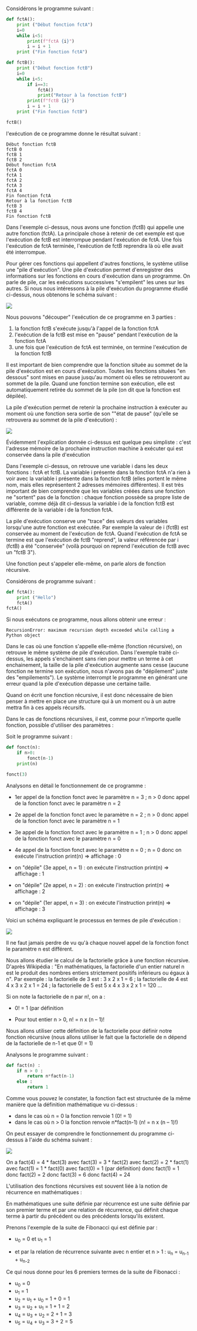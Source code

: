 Considérons le programme suivant :

```python
def fctA():
    print ("Début fonction fctA")
    i=0
    while i<5:
        print(f"fctA {i}")
        i = i + 1
    print ("Fin fonction fctA")

def fctB():
    print ("Début fonction fctB")
    i=0
    while i<5:
        if i==3:
            fctA()
            print("Retour à la fonction fctB")
        print(f"fctB {i}")
        i = i + 1
    print ("Fin fonction fctB")

fctB()
```

l'exécution de ce programme donne le résultat suivant :

```
Début fonction fctB
fctB 0
fctB 1
fctB 2
Début fonction fctA
fctA 0
fctA 1
fctA 2
fctA 3
fctA 4
Fin fonction fctA
Retour à la fonction fctB
fctB 3
fctB 4
Fin fonction fctB
```

Dans l'exemple ci-dessus, nous avons une fonction (fctB) qui appelle une autre fonction (fctA). La principale chose à retenir de cet exemple est que l'exécution de fctB est interrompue pendant l'exécution de fctA. Une fois l'exécution de fctA terminée, l'exécution de fctB reprendra là où elle avait été interrompue.

Pour gérer ces fonctions qui appellent d'autres fonctions, le système utilise une "pile d'exécution". Une pile d'exécution permet d'enregistrer des informations sur les fonctions en cours d'exécution dans un programme. On parle de pile, car les exécutions successives "s'empilent" les unes sur les autres. Si nous nous intéressons à la pile d'exécution du programme étudié ci-dessus, nous obtenons le schéma suivant :

![](img/nsi_term_rec_1.jpg)

Nous pouvons "découper" l'exécution de ce programme en 3 parties :

1. la fonction fctB s'exécute jusqu'à l'appel de la fonction fctA
2. l'exécution de la fctB est mise en "pause" pendant l'exécution de la fonction fctA
3. une fois que l'exécution de fctA est terminée, on termine l'exécution de la fonction fctB

Il est important de bien comprendre que la fonction située au sommet de la pile d'exécution est en cours d'exécution. Toutes les fonctions situées "en dessous" sont mises en pause jusqu'au moment où elles se retrouveront au sommet de la pile. Quand une fonction termine son exécution, elle est automatiquement retirée du sommet de la pile (on dit que la fonction est dépilée).

La pile d'exécution permet de retenir la prochaine instruction à exécuter au moment où une fonction sera sortie de son ""état de pause" (qu'elle se retrouvera au sommet de la pile d'exécution) :

![](img/nsi_term_rec_2.jpg)

Évidemment l'explication donnée ci-dessus est quelque peu simpliste : c'est l'adresse mémoire de la prochaine instruction machine à exécuter qui est conservée dans la pile d'exécution

Dans l'exemple ci-dessus, on retrouve une variable i dans les deux fonctions : fctA et fctB. La variable i présente dans la fonction fctA n'a rien à voir avec la variable i présente dans la fonction fctB (elles portent le même nom, mais elles représentent 2 adresses mémoires différentes). Il est très important de bien comprendre que les variables créées dans une fonction ne "sortent" pas de la fonction : chaque fonction possède sa propre liste de variable, comme déjà dit ci-dessus la variable i de la fonction fctB est différente de la variable i de la fonction fctA.

La pile d'exécution conserve une "trace" des valeurs des variables lorsqu'une autre fonction est exécutée. Par exemple la valeur de i (fctB) est conservée au moment de l'exécution de fctA. Quand l'exécution de fctA se termine est que l'exécution de fctB "reprend", la valeur référencée par i (fctB) a été "conservée" (voilà pourquoi on reprend l'exécution de fctB avec un "fctB 3").

Une fonction peut s'appeler elle-même, on parle alors de fonction récursive.

Considérons de  programme suivant :

```python
def fctA():
    print ("Hello")
    fctA()
fctA()
```

Si nous exécutons ce programme, nous allons obtenir une erreur :

```
RecursionError: maximum recursion depth exceeded while calling a Python object
```

Dans le cas où une fonction s'appelle elle-même (fonction récursive), on retrouve le même système de pile d'exécution. Dans l'exemple traité ci-dessus, les appels s'enchainent sans rien pour mettre un terme à cet enchainement, la taille de la pile d'exécution augmente sans cesse (aucune fonction ne termine son exécution, nous n'avons pas de "dépilement" juste des "empilements"). Le système interrompt le programme en générant une erreur quand la pile d'exécution dépasse une certaine taille.

Quand on écrit une fonction récursive, il est donc nécessaire de bien penser à mettre en place une structure qui à un moment ou à un autre mettra fin à ces appels récursifs.

Dans le cas de fonctions récursives, il est, comme pour n'importe quelle fonction, possible d'utiliser des paramètres :

Soit le programme suivant :

```python
def fonct(n):
    if n>0:
        fonct(n-1)
    print(n)

fonct(3)
```

Analysons en détail le fonctionnement de ce programme :

- 1er appel de la fonction fonct avec le paramètre n = 3 ; n > 0 donc appel de la fonction fonct avec le paramètre n = 2

- 2e appel de la fonction fonct avec le paramètre n = 2 ; n > 0 donc appel de la fonction fonct avec le paramètre n = 1

- 3e appel de la fonction fonct avec le paramètre n = 1 ; n > 0 donc appel de la fonction fonct avec le paramètre n = 0

- 4e appel de la fonction fonct avec le paramètre n = 0 ; n = 0 donc on exécute l'instruction print(n) => affichage : 0

- on "dépile" (3e appel, n = 1) : on exécute l'instruction print(n) => affichage : 1

- on "dépile" (2e appel, n = 2) : on exécute l'instruction print(n) => affichage : 2

- on "dépile" (1er appel, n = 3) : on exécute l'instruction print(n) => affichage : 3

Voici un schéma expliquant le processus en termes de pile d'exécution :

![](img/nsi_term_rec_3.jpg)

Il ne faut jamais perdre de vu qu'à chaque nouvel appel de la fonction fonct le paramètre n est différent.

Nous allons étudier le calcul de la factorielle grâce à une fonction récursive. D'après Wikipédia : "En mathématiques, la factorielle d'un entier naturel n est le produit des nombres entiers strictement positifs inférieurs ou égaux à n". Par exemple : la factorielle de 3 est : 3 x 2 x 1 = 6 ; la factorielle de 4 est 4 x 3 x 2 x 1 = 24 ; la factorielle de 5 est 5 x 4 x 3 x 2 x 1 = 120 ...

Si on note la factorielle de n par n!, on a :

- 0! = 1 (par définition

- Pour tout entier n > 0, n! = n x (n – 1)!

Nous allons utiliser cette définition de la factorielle pour définir notre fonction récursive (nous allons utiliser le fait que la factorielle de n dépend de la factorielle de n-1 et que 0! = 1)

Analysons le programme suivant :

```python
def fact(n) :
    if n > 0 :
        return n*fact(n-1)
    else :
        return 1
```

Comme vous pouvez le constater, la fonction fact est structurée de la même manière que la définition mathématique vu ci-dessus :

- dans le cas où n = 0 la fonction renvoie 1 (0! = 1)
- dans le cas où n > 0 la fonction renvoie n*fact(n-1) (n! = n x (n – 1)!)

On peut essayer de comprendre le fonctionnement du programme ci-dessus à l'aide du schéma suivant :

![](img/nsi_term_rec_4.jpg)

On a fact(4) = 4 * fact(3) avec fact(3) = 3 * fact(2) avec fact(2) =  2 * fact(1) avec fact(1) = 1 * fact(0) avec fact(0) = 1 (par définition) donc fact(1) = 1 donc fact(2) = 2 donc fact(3) = 6 donc fact(4) = 24 

L'utilisation des fonctions récursives est souvent liée à la notion de récurrence en mathématiques :

En mathématiques une suite définie par récurrence est une suite définie par son premier terme et par une relation de récurrence, qui définit chaque terme à partir du précédent ou des précédents lorsqu'ils existent.

Prenons l'exemple de la suite de Fibonacci qui est définie par :

- u<sub>0</sub> = 0 et u<sub>1</sub> = 1

- et par la relation de récurrence suivante avec n entier et n > 1 : u<sub>n</sub> = u<sub>n-1</sub> + u<sub>n-2</sub>

Ce qui nous donne pour les 6 premiers termes de la suite de Fibonacci :

- u<sub>0</sub> = 0
- u<sub>1</sub> = 1
- u<sub>2</sub> = u<sub>1</sub> + u<sub>0</sub> = 1 + 0 = 1
- u<sub>3</sub> = u<sub>2</sub> + u<sub>1</sub> = 1 + 1 = 2
- u<sub>4</sub> = u<sub>3</sub> + u<sub>2</sub> = 2 + 1 = 3
- u<sub>5</sub> = u<sub>4</sub> + u<sub>3</sub> = 3 + 2 = 5

